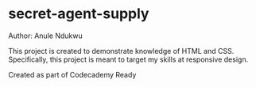 # secret-agent-supply

Author: Anule Ndukwu

This project is created to demonstrate knowledge of HTML and CSS. Specifically, this project is meant to target my skills at responsive design.

Created as part of Codecademy Ready

